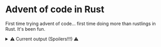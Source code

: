 # Advent of code in Rust

First time trying advent of code... first time doing more than rustlings in Rust. It's been fun.

<details>
<summary>⚠️ Current output (Spoilers!!!) ⚠️</summary>

* Day 01
    * Part 1 solution: 71300
    * Part 2 solution: 209691
* Day 02
    * Part 1 solution: 15523
    * Part 2 solution: 15702
* Day 03
    * Part 1 solution: 7826
    * Part 2 solution: 2577
* Day 04
    * Part 1 solution: 644
    * Part 2 solution: 926
* Day 05
    * Part 1 solution: VGBBJCRMN
    * Part 2 solution: LBBVJBRMH
* Day 06
    * Part 1 solution: 1198
    * Part 2 solution: 3120
* Day 07
    * Part 1 solution: 1581595
    * Part 2 solution: 1544176
* Day 08
    * Part 1 solution: 1794
    * Part 2 solution: 199272
* Day 09
    * Part 1 solution: 5960
    * Part 2 solution: 2327

</details>